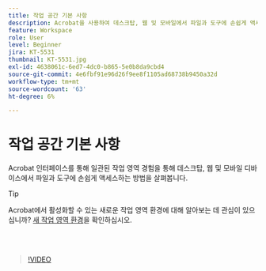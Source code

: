 ```yaml
---
title: 작업 공간 기본 사항
description: Acrobat을 사용하여 데스크탑, 웹 및 모바일에서 파일과 도구에 손쉽게 액세스하는 방법을 살펴봅니다
feature: Workspace
role: User
level: Beginner
jira: KT-5531
thumbnail: KT-5531.jpg
exl-id: 4638061c-6ed7-4dc0-b865-5e0b8da9cbd4
source-git-commit: 4e6fbf91e96d26f9ee8f1105ad68738b9450a32d
workflow-type: tm+mt
source-wordcount: '63'
ht-degree: 6%

---
```


# 작업 공간 기본 사항

Acrobat 인터페이스를 통해 일관된 작업 영역 경험을 통해 데스크탑, 웹 및 모바일 디바이스에서 파일과 도구에 손쉽게 액세스하는 방법을 살펴봅니다.

>[!TIP]
>
>Acrobat에서 활성화할 수 있는 새로운 작업 영역 환경에 대해 알아보는 데 관심이 있으십니까? [새 작업 영역 환경](new-workspace.md)을 확인하십시오.

<br> 

>[!VIDEO](https://video.tv.adobe.com/v/337971?quality=12&learn=on&hidetitle=true)
